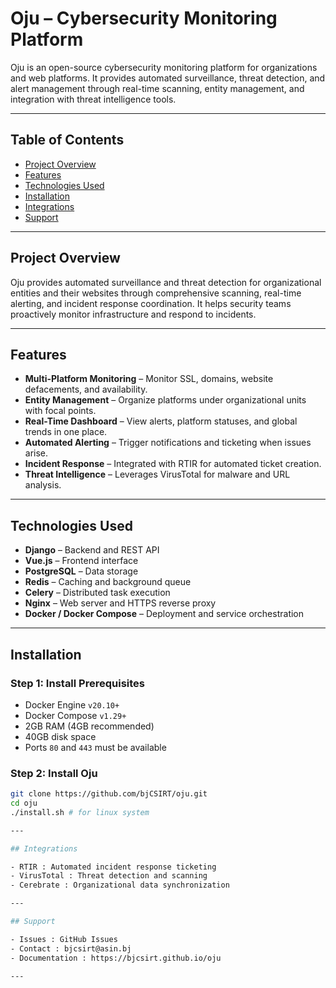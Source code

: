 # Oju – Cybersecurity Monitoring Platform

Oju is an open-source cybersecurity monitoring platform for organizations and web platforms. It provides automated surveillance, threat detection, and alert management through real-time scanning, entity management, and integration with threat intelligence tools.

---

## Table of Contents

- [Project Overview](#project-overview)
- [Features](#features)
- [Technologies Used](#technologies-used)
- [Installation](#installation)
- [Integrations](#integrations)
- [Support](#support)

---

## Project Overview

Oju provides automated surveillance and threat detection for organizational entities and their websites through comprehensive scanning, real-time alerting, and incident response coordination. It helps security teams proactively monitor infrastructure and respond to incidents.

---

## Features

- **Multi-Platform Monitoring** – Monitor SSL, domains, website defacements, and availability.
- **Entity Management** – Organize platforms under organizational units with focal points.
- **Real-Time Dashboard** – View alerts, platform statuses, and global trends in one place.
- **Automated Alerting** – Trigger notifications and ticketing when issues arise.
- **Incident Response** – Integrated with RTIR for automated ticket creation.
- **Threat Intelligence** – Leverages VirusTotal for malware and URL analysis.

---

## Technologies Used

- **Django** – Backend and REST API
- **Vue.js** – Frontend interface
- **PostgreSQL** – Data storage
- **Redis** – Caching and background queue
- **Celery** – Distributed task execution
- **Nginx** – Web server and HTTPS reverse proxy
- **Docker / Docker Compose** – Deployment and service orchestration

---

## Installation

### Step 1: Install Prerequisites

- Docker Engine `v20.10+`
- Docker Compose `v1.29+`
- 2GB RAM (4GB recommended)
- 40GB disk space
- Ports `80` and `443` must be available

### Step 2: Install Oju

```bash
git clone https://github.com/bjCSIRT/oju.git
cd oju
./install.sh # for linux system

---

## Integrations

- RTIR : Automated incident response ticketing
- VirusTotal : Threat detection and scanning
- Cerebrate : Organizational data synchronization

---

## Support

- Issues : GitHub Issues
- Contact : bjcsirt@asin.bj
- Documentation : https://bjcsirt.github.io/oju

---
